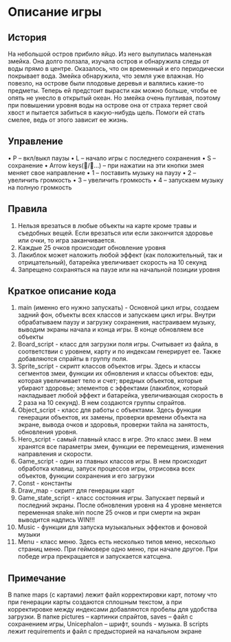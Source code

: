 # Описание игры
## История
На небольшой остров прибило яйцо. Из него вылупилась маленькая змейка. Она долго ползала, изучала остров и обнаружила следы от воды прямо в центре. Оказалось, что он временный и его периодически покрывает вода. Змейка обнаружила, что земля уже влажная. Но повезло, на острове были плодовые деревья и валялись какие-то предметы. Теперь ей предстоит вырасти как можно больше, чтобы ее опять не унесло в открытый океан. Но змейка очень пугливая, поэтому при повышении уровня воды на острове она от страха теряет свой хвост и пытается забиться в какую-нибудь щель. Помоги ей стать смелее, ведь от этого зависит ее жизнь.

## Управление
•	P – вкл/выкл паузы
•	L – начало игры с последнего сохранения
•	S – сохранение
•	Arrow keys(/…) – при нажатии на эти кнопки змея меняет свое направление
•	1 – поставить музыку на паузу
•	2 – увеличить громкость
•	3 – увеличить громкость
•	4 – запускаем музыку на полную громкость

## Правила
1)	Нельзя врезаться в любые объекты на карте кроме травы и съедобных вещей. Если врезаться или если закончится здоровье или очки, то игра заканчивается.
2)	Каждые 25 очков происходит обновление уровня
3)	Лакиблок может наложить любой эффект (как положительный, так и отрицательный), батарейка увеличивает скорость на 10 секунд
4)	Запрещено сохраняться на паузе или на начальной позиции уровня
   
## Краткое описание кода
1.   main (именно его нужно запускать) - Основной цикл игры, создаем задний фон, объекты всех классов и запускаем цикл игры. Внутри обрабатываем паузу и загрузку сохранения, настраиваем музыку, выводим экраны начала и конца игры. В конце обновляем все объекты
2.   Board_script - класс для загрузки поля игры. Считывает из файла, в соответствии с уровнем, карту и по индексам генерирует ее. Также добавляются спрайты в группу поля.
3.   Sprite_script - скрипт классов объектов игры. Здесь и классы сегментов змеи, функции их обновления и классы объектов: еды, которая увеличивает тело и счет; вредных объектов, которые убирают здоровье; элементов с эффектами (лакиблок, который накладывает любой эффект и батарейка, увеличивающая скорость в 2 раза на 10 секунд). В нем создаются группы спрайтов. 
4.   Object_script - класс для работы с объектами. Здесь функции генерации объектов, их замены, проверки времени объекта на экране, вывода очков и здоровья, проверки тайла на занятость, обновления уровня.
5.   Hero_script - самый главный класс в игре. Это класс змеи. В нем хранятся все параметры змеи, функции ее перемещения, изменения направления и скорости.
6.   Game_script - один из главных классов игры. В нем происходит обработка клавиш, запуск процессов игры, отрисовка всех объектов, функции сохранения и его загрузки
7.   Const - константы
8.   Draw_map - скрипт для генерации карт
9.   Game_state_script - класс состояния игры. Запускает первый и последний экраны. После обновления уровня на 4 уровне меняется переменная snake.win после 25 очков и при смерти на экран выводится надпись WIN!!!
10.   Music - функции для запуска музыкальных эффектов и фоновой музыки
11.   Menu - класс меню. Здесь есть несколько типов меню, несколько страниц меню. При геймовере одно меню, при начале другое. При победе игра прекращается и запускается катсцена.
## Примечание
В папке maps (с картами) лежит файл корректировки карт, потому что при генерации карты создаются сплошным текстом, а при корректировке между индексами добавляются пробелы для удобства загрузки.
В папке pictures – картинки спрайтов, saves – файл с сохранением игры, Unicephalon – шрифт, sounds - музыка. В scripts лежит requirements и файл с предысторией на начальном экране
